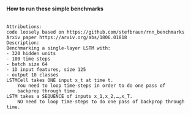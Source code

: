 #### How to run these simple benchmarks

<code>
Attributions:
code loosely based on https://github.com/stefbraun/rnn_benchmarks
Arxiv paper https://arxiv.org/abs/1806.01818
Description:
Benchmarking a single-layer LSTM with:
- 320 hidden units
- 100 time steps
- batch size 64
- 1D input features, size 125
- output 10 classes
LSTMCell takes ONE input x_t at time t.
    You need to loop time-steps in order to do one pass of 
    backprop through time.
LSTM takes a SEQUENCE of inputs x_1,x_2,…,x_T.
    NO need to loop time-steps to do one pass of backprop through time.
  </code>
